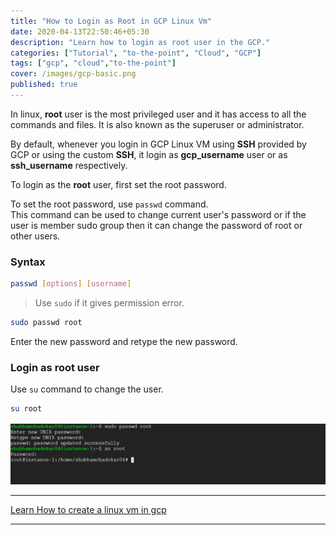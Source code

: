 ```yaml
---
title: "How to Login as Root in GCP Linux Vm"
date: 2020-04-13T22:50:46+05:30
description: "Learn how to login as root user in the GCP."
categories: ["Tutorial", "to-the-point", "Cloud", "GCP"]
tags: ["gcp", "cloud","to-the-point"]
cover: /images/gcp-basic.png
published: true
---
```


In linux, **root** user is the most privileged user and it has access to all the commands and files. It is also known as the superuser or administrator.  

By default, whenever you login in GCP Linux VM using **SSH** provided by GCP or using the custom **SSH**, it login as **gcp_username** user or as **ssh_username** respectively.

To login as the **root** user, first set the root password.  

To set the root password, use `passwd` command.  
This command can be used to change current user's password or if the user is member sudo group then it can change the password of root or other users. 

### Syntax
```sh
passwd [options] [username]
```

> Use `sudo` if it gives permission error.

```sh
sudo passwd root
```
Enter the new password and retype the new password.

### Login as root user

Use `su` command to change the user.

```sh
su root
```

![root-login](./root-password.PNG)

---

[Learn How to create a linux vm in gcp](https://schadokar.dev/to-the-point/how-to-create-a-linux-vm-in-gcp/)

---
